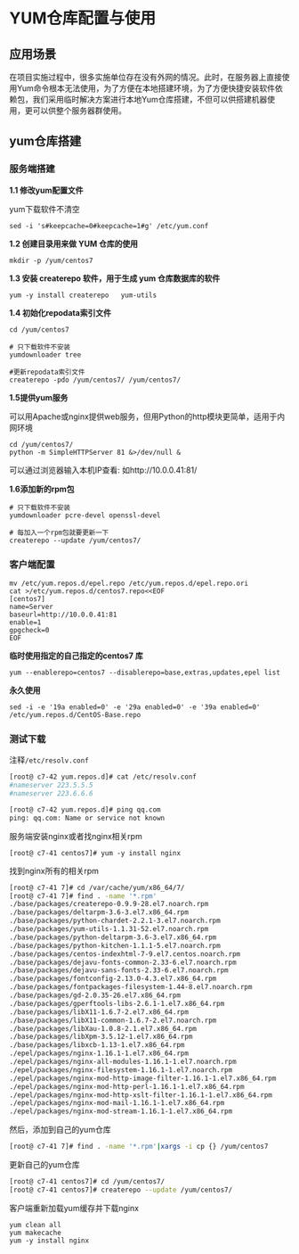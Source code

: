 # YUM仓库配置与使用

## 应用场景

在项目实施过程中，很多实施单位存在没有外网的情况。此时，在服务器上直接使用Yum命令根本无法使用，为了方便在本地搭建环境，为了方便快捷安装软件依赖包，我们采用临时解决方案进行本地Yum仓库搭建，不但可以供搭建机器使用，更可以供整个服务器群使用。



## yum仓库搭建

### 服务端搭建

**1.1 修改yum配置文件**

yum下载软件不清空

```shell
sed -i 's#keepcache=0#keepcache=1#g' /etc/yum.conf
```



**1.2 创建目录用来做 YUM 仓库的使用**

```shell
mkdir -p /yum/centos7
```



**1.3 安装 createrepo 软件，用于生成 yum 仓库数据库的软件**

```shell
yum -y install createrepo   yum-utils 
```



**1.4 初始化repodata索引文件**

```shell
cd /yum/centos7

# 只下载软件不安装
yumdownloader tree

#更新repodata索引文件
createrepo -pdo /yum/centos7/ /yum/centos7/
```



**1.5提供yum服务**

可以用Apache或nginx提供web服务，但用Python的http模块更简单，适用于内网环境

```shell
cd /yum/centos7/
python -m SimpleHTTPServer 81 &>/dev/null &
```

可以通过浏览器输入本机IP查看: 如http://10.0.0.41:81/



**1.6添加新的rpm包**

```shell
# 只下载软件不安装
yumdownloader pcre-devel openssl-devel 

# 每加入一个rpm包就要更新一下
createrepo --update /yum/centos7/
```



### 客户端配置

```shell
mv /etc/yum.repos.d/epel.repo /etc/yum.repos.d/epel.repo.ori
cat >/etc/yum.repos.d/centos7.repo<<EOF
[centos7]
name=Server
baseurl=http://10.0.0.41:81
enable=1
gpgcheck=0
EOF
```

**临时使用指定的自己指定的centos7 库**

```shell
yum --enablerepo=centos7 --disablerepo=base,extras,updates,epel list
```

**永久使用**

```shell
sed -i -e '19a enabled=0' -e '29a enabled=0' -e '39a enabled=0' /etc/yum.repos.d/CentOS-Base.repo
```

### 测试下载

注释`/etc/resolv.conf`

```bash
[root@ c7-42 yum.repos.d]# cat /etc/resolv.conf
#nameserver 223.5.5.5
#nameserver 223.6.6.6

[root@ c7-42 yum.repos.d]# ping qq.com
ping: qq.com: Name or service not known
```

服务端安装nginx或者找nginx相关rpm

```
[root@ c7-41 centos7]# yum -y install nginx
```

找到nginx所有的相关rpm

```bash
[root@ c7-41 7]# cd /var/cache/yum/x86_64/7/
[root@ c7-41 7]# find . -name '*.rpm'
./base/packages/createrepo-0.9.9-28.el7.noarch.rpm
./base/packages/deltarpm-3.6-3.el7.x86_64.rpm
./base/packages/python-chardet-2.2.1-3.el7.noarch.rpm
./base/packages/yum-utils-1.1.31-52.el7.noarch.rpm
./base/packages/python-deltarpm-3.6-3.el7.x86_64.rpm
./base/packages/python-kitchen-1.1.1-5.el7.noarch.rpm
./base/packages/centos-indexhtml-7-9.el7.centos.noarch.rpm
./base/packages/dejavu-fonts-common-2.33-6.el7.noarch.rpm
./base/packages/dejavu-sans-fonts-2.33-6.el7.noarch.rpm
./base/packages/fontconfig-2.13.0-4.3.el7.x86_64.rpm
./base/packages/fontpackages-filesystem-1.44-8.el7.noarch.rpm
./base/packages/gd-2.0.35-26.el7.x86_64.rpm
./base/packages/gperftools-libs-2.6.1-1.el7.x86_64.rpm
./base/packages/libX11-1.6.7-2.el7.x86_64.rpm
./base/packages/libX11-common-1.6.7-2.el7.noarch.rpm
./base/packages/libXau-1.0.8-2.1.el7.x86_64.rpm
./base/packages/libXpm-3.5.12-1.el7.x86_64.rpm
./base/packages/libxcb-1.13-1.el7.x86_64.rpm
./epel/packages/nginx-1.16.1-1.el7.x86_64.rpm
./epel/packages/nginx-all-modules-1.16.1-1.el7.noarch.rpm
./epel/packages/nginx-filesystem-1.16.1-1.el7.noarch.rpm
./epel/packages/nginx-mod-http-image-filter-1.16.1-1.el7.x86_64.rpm
./epel/packages/nginx-mod-http-perl-1.16.1-1.el7.x86_64.rpm
./epel/packages/nginx-mod-http-xslt-filter-1.16.1-1.el7.x86_64.rpm
./epel/packages/nginx-mod-mail-1.16.1-1.el7.x86_64.rpm
./epel/packages/nginx-mod-stream-1.16.1-1.el7.x86_64.rpm
```

然后，添加到自己的yum仓库

```bash
[root@ c7-41 7]# find . -name '*.rpm'|xargs -i cp {} /yum/centos7
```

更新自己的yum仓库

```bash
[root@ c7-41 centos7]# cd /yum/centos7/
[root@ c7-41 centos7]# createrepo --update /yum/centos7/
```

客户端重新加载yum缓存并下载nginx

```shell
yum clean all
yum makecache
yum -y install nginx
```



